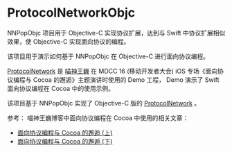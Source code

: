 # ProtocolNetworkObjc

NNPopObjc 项目用于 Objective-C 实现协议扩展，达到与 Swift 中协议扩展相似效果，使 Objective-C 实现面向协议的编程。

该项目用于演示如何基于 NNPopObjc 在 Objective-C 进行面向协议编程。

[ProtocolNetwork](https://github.com/MDCC2016/ProtocolNetwork) 是 [喵神王巍](https://onevcat.com/#blog) 在 MDCC 16 (移动开发者大会) iOS 专场《面向协议编程与 Cocoa 的邂逅》主题演讲时使用的 Demo 工程， Demo 演示了 Swift 面向协议编程在 Cocoa 中的使用示例。

该项目基于 NNPopObjc 实现了 Objective-C 版的 [ProtocolNetwork](https://github.com/MDCC2016/ProtocolNetwork) 。

参考：
喵神王巍博客中面向协议编程在 Cocoa 中使用的相关文章：
- [面向协议编程与 Cocoa 的邂逅 (上)](https://onevcat.com/2016/11/pop-cocoa-1/)
- [面向协议编程与 Cocoa 的邂逅 (下)](https://onevcat.com/2016/12/pop-cocoa-2/)

